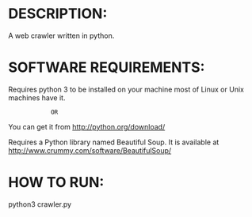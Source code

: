 DESCRIPTION:
==============
A web crawler written in python.




SOFTWARE REQUIREMENTS:
========================

Requires python 3 to be installed on your machine most of Linux or Unix machines have it. 

                OR

You can get it from http://python.org/download/


Requires a Python library named Beautiful Soup.
It is available at http://www.crummy.com/software/BeautifulSoup/



HOW TO RUN:
=============

python3 crawler.py